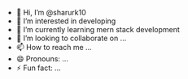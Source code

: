 - 👋 Hi, I’m @sharurk10
- 👀 I’m interested in developing 
- 🌱 I’m currently learning mern stack development
- 💞️ I’m looking to collaborate on ...
- 📫 How to reach me ...
- 😄 Pronouns: ...
- ⚡ Fun fact: ...

<!---
sharurk10/sharurk10 is a ✨ special ✨ repository because its `README.md` (this file) appears on your GitHub profile.
You can click the Preview link to take a look at your changes.
--->
